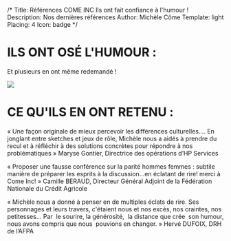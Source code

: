 /*
Title: Références COME INC
Ils ont fait confiance à l'humour !
Description: Nos dernières références
Author: Michèle Côme
Template: light
Placing: 4
Icon: badge
*/

# ILS ONT OSÉ L'HUMOUR :
Et plusieurs en ont même redemandé !

 ![](http://i.imgur.com/QTckbcs.jpg)


# CE QU'ILS EN ONT RETENU : #

« Une façon originale de mieux percevoir les différences culturelles…. En jonglant entre sketches et jeux de rôle, Michèle nous a aidés à prendre du recul et à réfléchir à des solutions concrètes pour répondre à nos problématiques » Maryse Gontier, Directrice des opérations d’HP Services

« Proposer une fausse conférence sur la parité hommes femmes : subtile manière de préparer les esprits à la discussion...en éclatant de rire! merci à Come Inc! » Camille BERAUD, Directeur Général Adjoint de la Fédération Nationale du Crédit Agricole

« Michèle nous a donné à penser en de multiples éclats de rire. Ses personnages et leurs travers, c'étaient nous et nos excès, nos craintes, nos petitesses... Par  le sourire, la générosité,  la distance que crée  son humour, nous avons compris que nous  pouvions en changer. » Hervé DUFOIX, DRH de l’AFPA
